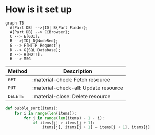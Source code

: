 # How is it set up


``` mermaid
graph TB
  A[Part DB] -->|ID| B{Part Finder};
  A[Part DB] --> C{Browser};
  C --> E[GUI];
  B -->|ID| D{NodeRed};
  G --> F[HTTP Request];
  D --> G[SQL Database];
  D --> H[MQTT];
  H --> MSG
```

| Method      | Description                          |
| ----------- | ------------------------------------ |
| `GET`       | :material-check:     Fetch resource  |
| `PUT`       | :material-check-all: Update resource |
| `DELETE`    | :material-close:     Delete resource |


``` py linenums="1"
def bubble_sort(items):
    for i in range(len(items)):
        for j in range(len(items) - 1 - i):
            if items[j] > items[j + 1]:
                items[j], items[j + 1] = items[j + 1], items[j]
```